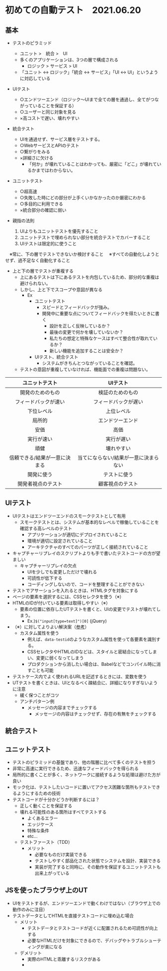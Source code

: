 # 初めての自動テスト　2021.06.20

## 基本
- テストのピラミッド
  - ユニット >　統合 >　UI
  - 多くのアプリケーションは、3つの層で構成される
    - ロジック > サービス > UI
  - 「ユニット ↔︎ ロジック」「統合 ↔︎ サービス」「UI ↔︎ UI」というように対応している

- UIテスト
  - ○エンドツーエンド（ロジック〜UIまで全ての層を通過し、全てがつながっていることを保証する）
  - ○ユーザーと同じ対象を見る
  - ×高コストで遅い、壊れやすい

- 統合テスト
  - UIを通過せず、サービス層をテストする。
  - ○WebサービスとAPIのテスト
  - ○繋がりをみる
  - ×詳細さに欠ける
    - 「何か」が壊れていることはわかっても、厳密に「どこ」が壊れているかまではわからない。

- ユニットテスト
  - ○超高速
  - ○失敗した時にどの部分が上手くいかなかったのか厳密にわかる
  - ○多目的に利用できる
  - ×統合部分の確認に弱い

- 親指の法則
  1. UIよりもユニットテストを優先すること
  2. ユニットテストで埋められない部分を統合テストでカバーすること
  3. UIテストは限定的に使うこと

　※常に、下の層でテストできないか検討すること
　※すべての自動化しようとせず、過不足なく自動化すること

- 上と下の層でテストが重複する
  - 上にあるテストは下にあるテストを内包しているため、部分的な重複は避けられない。
  - しかし、上と下でスコープや意図が異なる
    - Ex
      - ユニットテスト
        - スピードとフィードバックが強み。
        - 開発中に重要な点についてフィードバックを得たいときに書く
          - 設計を正しく反映しているか？
          - 最後の変更で何かを壊していないか？
          - 私たちの想定と特殊なケースはすべて整合性が取れているか？
          - 新しい機能を追加することは安全か？
      - UIテスト、統合テスト
        - システムがきちんとつながっていることを確認。
  - テストの意図が重複していなければ、機能面での重複は問題ない。

| ユニットテスト | UIテスト|
|:---:|:----:|
|開発のためのもの|検証のためのもの|
|フィードバックが速い|フィードバックが遅い|
|下位レベル|上位レベル|
|局所的|エンドツーエンド|
|安価|高価|
|実行が速い|実行が遅い|
|頑健|壊れやすい|
|信頼できる/結果が一意に決まる|当てにならない/結果が一意に決まらない|
|開発に使う|テストに使う|
|開発者視点のテスト|顧客視点のテスト|

## UIテスト
- UIテストはエンドツーエンドのスモークテストとして有用
  - スモークテストとは、システムが基本的なレベルで稼働していることを確認する高レベルのテスト
    - アプリケーションが適切にデプロイされていること
    - 環境が適切に設定されていること
    - アーキテクチャのすべてのパーツが正しく接続されていること
- キャプチャーリプレイのスクリプトよりも手で書いたテストコードの方が望ましい
  - キャプチャーリプレイの欠点
    - UIを少しでも変更しただけで壊れる
    - 可読性が低下する
    - コーディングしないので、コードを整理することができない
- テストでアサーションを入れるときは、HTMLタグを対象にする
- ページの要素を選択するには、CSSセレクタを使う（※）
- HTMLのIDが付いている要素は取得しやすい（※）
  - 要素の位置に依存したUTテストを書くと、UIの変更でテストが壊れてしまう。
    - Ex.)`$("input[type=text]")[0]` (jQuery)
- （※）に対してよりよい解決案（[参考](https://qiita.com/akameco/items/519f7e4d5442b2a9d2da)）
  - カスタム属性を使う
    - 例えば、`data-testid`のようなカスタム属性を使って各要素を識別する。
    - CSSセレクタやHTMLのIDなどは、スタイルと密結合になってしまい、変更に弱くなってしまう
    - プロダクションから消したい場合は、Babelなどでコンパイル時に消すことも可能
- テストケース内でよく使われるURLを記述するときには、変数を使う
- UTテストを書くときは、UIとなるべく疎結合に、詳細になりすぎないように注意
  - 緩く保つことがコツ
  - アンチパターン例
    - メッセージの内容までチェックする
      - メッセージの内容はチェックせず、存在の有無をチェックする

## 統合テスト


## ユニットテスト
- テストのピラミッドの基盤であり、他の階層に比べて多くのテストを担う
- 非常に高速に実行できるため、迅速なフィードバックを得られる
- 局所的に書くことが多く、ネットワークに接続するような処理は避けた方が良い
- モック化は、テストしたいコードに置いてアクセス困難な箇所もテストできるようにするための技術
- テストコードが十分かどうか判断するには？
  - 正しく動くことを保証する
  - 壊れる可能性のある箇所はすべてテストする
    - よくあるエラー
    - エッジケース
    - 特殊な条件
    - etc...
  - テストファースト（TDD）
    - メリット
      - 必要なものだけ実装できる
      - テストしやすく部品化された状態でシステムを設計、実装できる
      - 実装が完了すると同時に、その動作を保証するユニットテストも出来上がっている


## JSを使ったブラウザ上のUT
- UIをテストするが、エンドツーエンドで動くわけではない（ブラウザ上での動作のみに注目）
- テストデータとしてHTMLを直接テストコードに埋め込む場合
  - メリット
    - テストデータとテストコードが近くに配置されるため可読性が向上する
    - 必要なHTMLだけを対象にできるので、デバッグやトラブルシューティングが楽になる
  - デメリット
    - 実際のHTMLと乖離するリスクがある
    - 